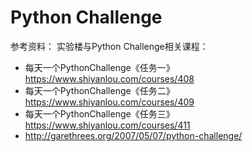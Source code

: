 # Python Challenge

参考资料：
实验楼与Python Challenge相关课程：
- 每天一个PythonChallenge《任务一》 https://www.shiyanlou.com/courses/408
- 每天一个PythonChallenge《任务二》 https://www.shiyanlou.com/courses/409
- 每天一个PythonChallenge《任务三》 https://www.shiyanlou.com/courses/411
- http://garethrees.org/2007/05/07/python-challenge/